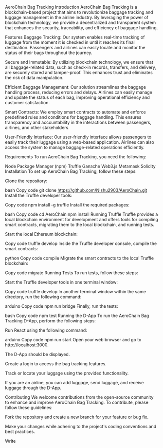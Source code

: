 AeroChain Bag Tracking
Introduction
AeroChain Bag Tracking is a blockchain-based project that aims to revolutionize baggage tracking and luggage management in the airline industry. By leveraging the power of blockchain technology, we provide a decentralized and transparent system that enhances the security, traceability, and efficiency of baggage handling.

Features
Baggage Tracking: Our system enables real-time tracking of luggage from the moment it is checked in until it reaches its final destination. Passengers and airlines can easily locate and monitor the status of their bags throughout the journey.

Secure and Immutable: By utilizing blockchain technology, we ensure that all baggage-related data, such as check-in records, transfers, and delivery, are securely stored and tamper-proof. This enhances trust and eliminates the risk of data manipulation.

Efficient Baggage Management: Our solution streamlines the baggage handling process, reducing errors and delays. Airlines can easily manage and update the status of each bag, improving operational efficiency and customer satisfaction.

Smart Contracts: We employ smart contracts to automate and enforce predefined rules and conditions for baggage handling. This ensures transparency and accountability in the interactions between passengers, airlines, and other stakeholders.

User-Friendly Interface: Our user-friendly interface allows passengers to easily track their luggage using a web-based application. Airlines can also access the system to manage baggage-related operations efficiently.

Requirements
To run AeroChain Bag Tracking, you need the following:

Node Package Manager (npm)
Truffle
Ganache
Web3.js
Metamask
Solidity
Installation
To set up AeroChain Bag Tracking, follow these steps:

Clone the repository:

bash
Copy code
git clone https://github.com/Nishu2903/AeroChain.git
Install the Truffle developer tools:

Copy code
npm install -g truffle
Install the required packages:

bash
Copy code
cd AeroChain
npm install
Running Truffle
Truffle provides a local blockchain environment for development and offers tools for compiling smart contracts, migrating them to the local blockchain, and running tests.

Start the local Ethereum blockchain:

Copy code
truffle develop
Inside the Truffle developer console, compile the smart contracts:

python
Copy code
compile
Migrate the smart contracts to the local Truffle blockchain:

Copy code
migrate
Running Tests
To run tests, follow these steps:

Start the Truffle developer tools in one terminal window:

Copy code
truffle develop
In another terminal window within the same directory, run the following command:

arduino
Copy code
npm run bridge
Finally, run the tests:

bash
Copy code
npm test
Running the D-App
To run the AeroChain Bag Tracking D-App, perform the following steps:

Run React using the following command:

arduino
Copy code
npm run start
Open your web browser and go to http://localhost:3000.

The D-App should be displayed.

Create a login to access the bag tracking features.

Track or locate your luggage using the provided functionality.

If you are an airline, you can add luggage, send luggage, and receive luggage through the D-App.

Contributing
We welcome contributions from the open-source community to enhance and improve AeroChain Bag Tracking. To contribute, please follow these guidelines:

Fork the repository and create a new branch for your feature or bug fix.

Make your changes while adhering to the project's coding conventions and best practices.

Write
